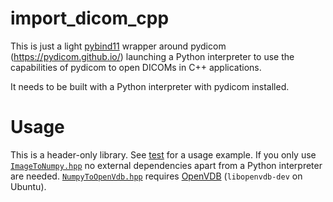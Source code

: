 # import_dicom_cpp

This is just a light [pybind11](https://github.com/pybind/pybind11) wrapper around pydicom (https://pydicom.github.io/) launching a Python interpreter to use the capabilities of pydicom to open DICOMs in C++ applications.

It needs to be built with a Python interpreter with pydicom installed.

# Usage 

This is a header-only library.
See [test](test) for a usage example.
If you only use [`ImageToNumpy.hpp`](include/ImageToNumpy.hpp) no external dependencies apart from a Python interpreter are needed.
[`NumpyToOpenVdb.hpp`](include/NumpyToOpenVdb.hpp) requires [OpenVDB](https://github.com/AcademySoftwareFoundation/openvdb) (`libopenvdb-dev` on Ubuntu).
